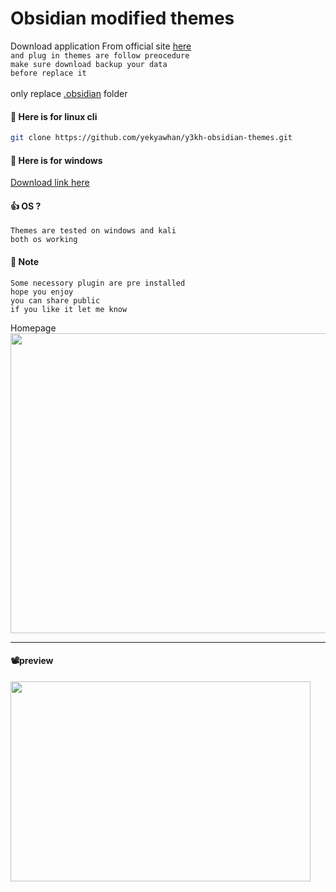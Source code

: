 # Obsidian  modified themes 

Download application From official site [here](https://obsidian.md/download)
<br>
`and plug in themes are follow preocedure`
<br>
`make sure download backup your data`
<br>
`before replace it`  
<br>
only replace [.obsidian](https://github.com/yekyawhan/yekyawhan/blob/main/.obsidian.zip) folder
#### 📎 Here is for linux cli 
```sh
git clone https://github.com/yekyawhan/y3kh-obsidian-themes.git
```

#### 📎 Here is for windows
[Download link here](https://github.com/yekyawhan/yekyawhan/blob/main/.obsidian.zip)
#### 👍 OS ? 
```
Themes are tested on windows and kali
both os working 
```

#### 📒 Note
```
Some necessory plugin are pre installed
hope you enjoy 
you can share public
if you like it let me know
```

Homepage
<img src="https://github.com/yekyawhan/y3kh-obsidian-themes/blob/main/images/homepage.png" width="640" height="480"/> 

---
#### 📽️preview

[<img src="https://github.com/yekyawhan/y3kh-obsidian-themes/blob/main/images/youtube.png" width="480" height="320"/>](https://www.youtube.com/embed/lVwHa7tbnWU?si=9oiTHZQGl7HujJa2)


